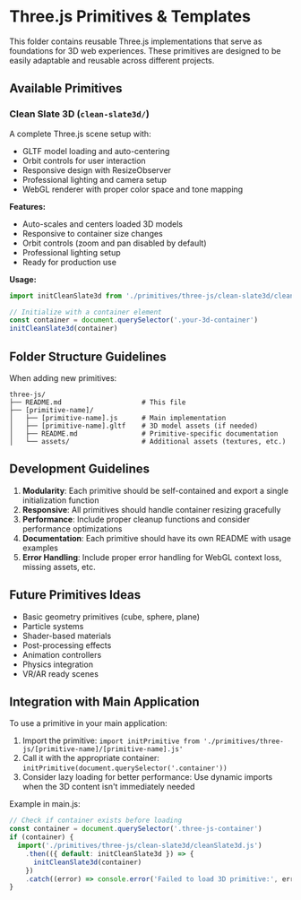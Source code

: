 # Three.js Primitives & Templates

This folder contains reusable Three.js implementations that serve as foundations for 3D web experiences. These primitives are designed to be easily adaptable and reusable across different projects.

## Available Primitives

### Clean Slate 3D (`clean-slate3d/`)

A complete Three.js scene setup with:

- GLTF model loading and auto-centering
- Orbit controls for user interaction
- Responsive design with ResizeObserver
- Professional lighting and camera setup
- WebGL renderer with proper color space and tone mapping

**Features:**

- Auto-scales and centers loaded 3D models
- Responsive to container size changes
- Orbit controls (zoom and pan disabled by default)
- Professional lighting setup
- Ready for production use

**Usage:**

```javascript
import initCleanSlate3d from './primitives/three-js/clean-slate3d/cleanSlate3d.js'

// Initialize with a container element
const container = document.querySelector('.your-3d-container')
initCleanSlate3d(container)
```

## Folder Structure Guidelines

When adding new primitives:

```
three-js/
├── README.md                    # This file
├── [primitive-name]/
│   ├── [primitive-name].js      # Main implementation
│   ├── [primitive-name].gltf    # 3D model assets (if needed)
│   ├── README.md                # Primitive-specific documentation
│   └── assets/                  # Additional assets (textures, etc.)
```

## Development Guidelines

1. **Modularity**: Each primitive should be self-contained and export a single initialization function
2. **Responsive**: All primitives should handle container resizing gracefully
3. **Performance**: Include proper cleanup functions and consider performance optimizations
4. **Documentation**: Each primitive should have its own README with usage examples
5. **Error Handling**: Include proper error handling for WebGL context loss, missing assets, etc.

## Future Primitives Ideas

- Basic geometry primitives (cube, sphere, plane)
- Particle systems
- Shader-based materials
- Post-processing effects
- Animation controllers
- Physics integration
- VR/AR ready scenes

## Integration with Main Application

To use a primitive in your main application:

1. Import the primitive: `import initPrimitive from './primitives/three-js/[primitive-name]/[primitive-name].js'`
2. Call it with the appropriate container: `initPrimitive(document.querySelector('.container'))`
3. Consider lazy loading for better performance: Use dynamic imports when the 3D content isn't immediately needed

Example in main.js:

```javascript
// Check if container exists before loading
const container = document.querySelector('.three-js-container')
if (container) {
  import('./primitives/three-js/clean-slate3d/cleanSlate3d.js')
    .then(({ default: initCleanSlate3d }) => {
      initCleanSlate3d(container)
    })
    .catch((error) => console.error('Failed to load 3D primitive:', error))
}
```



